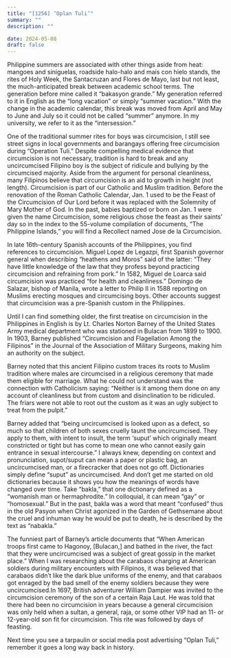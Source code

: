 ```yaml
---
title: "[1256] ‘Oplan Tuli’"
summary: ""
description: ""

date: 2024-05-08
draft: false
---
```


Philippine summers are associated with other things aside from heat: mangoes and siniguelas, roadside halo-halo and mais con hielo stands, the rites of Holy Week, the Santacruzan and Flores de Mayo, last but not least, the much-anticipated break between academic school terms. The generation before mine called it “bakasyon grande.” My generation referred to it in English as the “long vacation” or simply “summer vacation.” With the change in the academic calendar, this break was moved from April and May to June and July so it could not be called “summer” anymore. In my university, we refer to it as the “intersession.”

One of the traditional summer rites for boys was circumcision, I still see street signs in local governments and barangays offering free circumcision during “Operation Tuli.” Despite compelling medical evidence that circumcision is not necessary, tradition is hard to break and any uncircumcised Filipino boy is the subject of ridicule and bullying by the circumcised majority. Aside from the argument for personal cleanliness, many Filipinos believe that circumcision is an aid to growth in height (not length). Circumcision is part of our Catholic and Muslim tradition. Before the renovation of the Roman Catholic Calendar, Jan. 1 used to be the Feast of the Circumcision of Our Lord before it was replaced with the Solemnity of Mary Mother of God. In the past, babies baptized or born on Jan. 1 were given the name Circumcision, some religious chose the feast as their saints’ day so in the index to the 55-volume compilation of documents, “The Philippine Islands,” you will find a Recollect named Jose de la Circumcision.

In late 16th-century Spanish accounts of the Philippines, you find references to circumcision. Miguel Lopez de Legazpi, first Spanish governor general when describing “heathens and Moros” said of the latter: “They have little knowledge of the law that they profess beyond practicing circumcision and refraining from pork.” In 1582, Miguel de Loarca said circumcision was practiced “for health and cleanliness.” Domingo de Salazar, bishop of Manila, wrote a letter to Philip II in 1588 reporting on Muslims erecting mosques and circumcising boys. Other accounts suggest that circumcision was a pre-Spanish custom in the Philippines.

Until I can find something older, the first treatise on circumcision in the Philippines in English is by Lt. Charles Norton Barney of the United States Army medical department who was stationed in Bulacan from 1899 to 1900. In 1903, Barney published “Circumcision and Flagellation Among the Filipinos” in the Journal of the Association of Military Surgeons, making him an authority on the subject.

Barney noted that this ancient Filipino custom traces its roots to Muslim tradition where males are circumcised in a religious ceremony that made them eligible for marriage. What he could not understand was the connection with Catholicism saying: “Neither is it among them done on any account of cleanliness but from custom and disinclination to be ridiculed. The friars were not able to root out the custom as it was an ugly subject to treat from the pulpit.”

Barney added that “being uncircumcised is looked upon as a defect, so much so that children of both sexes cruelly taunt the uncircumcised. They apply to them, with intent to insult, the term ‘suput’ which originally meant constricted or tight but has come to mean one who cannot easily gain entrance in sexual intercourse.” I always knew, depending on context and pronunciation, supot/suput can mean a paper or plastic bag, an uncircumcised man, or a firecracker that does not go off. Dictionaries simply define “suput” as uncircumcised. And don’t get me started on old dictionaries because it shows you how the meanings of words have changed over time. Take “bakla,” that one dictionary defined as a “womanish man or hermaphrodite.” In colloquial, it can mean “gay” or “homosexual.” But in the past, bakla was a word that meant “confused” thus in the old Pasyon when Christ agonized in the Garden of Gethsemane about the cruel and inhuman way he would be put to death, he is described by the text as “nabakla.”

The funniest part of Barney’s article documents that “When American troops first came to Hagonoy, [Bulacan,] and bathed in the river, the fact that they were uncircumcised was a subject of great gossip in the market place.” When I was researching about the carabaos charging at American soldiers during military encounters with Filipinos, it was believed that carabaos didn’t like the dark blue uniforms of the enemy, and that carabaos got enraged by the bad smell of the enemy soldiers because they were uncircumcised.In 1697, British adventurer William Dampier was invited to the circumcision ceremony of the son of a certain Raja Laut. He was told that there had been no circumcision in years because a general circumcision was only held when a sultan, a general, raja, or some other VIP had an 11- or 12-year-old son fit for circumcision. This rite was followed by days of feasting.

Next time you see a tarpaulin or social media post advertising “Oplan Tuli,” remember it goes a long way back in history.

